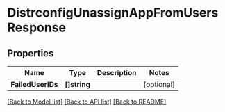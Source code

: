 # DistrconfigUnassignAppFromUsersResponse

## Properties

Name | Type | Description | Notes
------------ | ------------- | ------------- | -------------
**FailedUserIDs** | **[]string** |  | [optional] 

[[Back to Model list]](../README.md#documentation-for-models) [[Back to API list]](../README.md#documentation-for-api-endpoints) [[Back to README]](../README.md)



